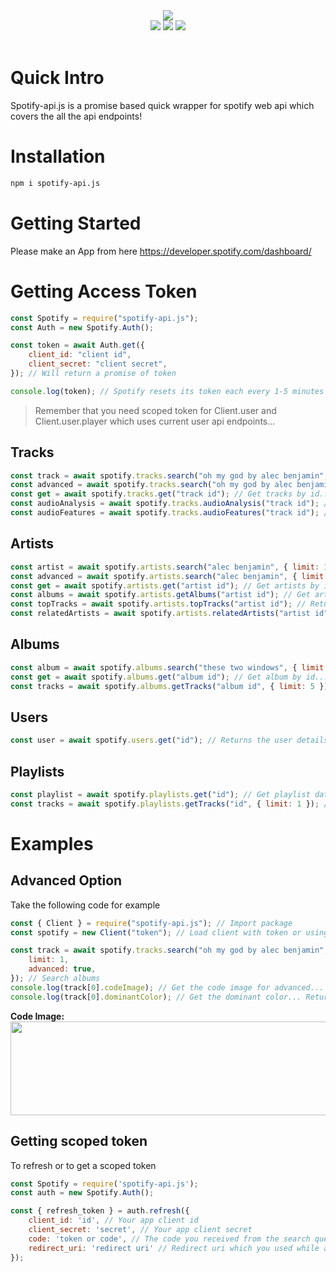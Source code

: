 <div align="center">
  <img src="https://media.discordapp.net/attachments/736466510888960020/760853915876327464/Sa.png?width=718&height=275"><br>
  <div>
    <a href="https://spotify-apijs.netlify.app/#/"><img src="https://img.shields.io/badge/READ-DOCS-orange?style=for-the-badge"></a>
    <a href="https://github.com/spotify-api/spotify-api.js/"><img src="https://img.shields.io/github/repo-size/spotify-api/spotify-api.js?label=Size&style=for-the-badge"></a>
    <a href="https://www.npmjs.com/package/spotify-api.js"><img src="https://img.shields.io/npm/v/spotify-api.js?label=Version&style=for-the-badge"></a>
  </div><br>
</div>

# Quick Intro

Spotify-api.js is a promise based quick wrapper for spotify web api which covers the all the api endpoints!

# Installation

```bash
npm i spotify-api.js
```

# Getting Started

Please make an App from here https://developer.spotify.com/dashboard/

# Getting Access Token

```js
const Spotify = require("spotify-api.js");
const Auth = new Spotify.Auth();

const token = await Auth.get({
    client_id: "client id",
    client_secret: "client secret",
}); // Will return a promise of token 

console.log(token); // Spotify resets its token each every 1-5 minutes to prevent api spam!
```

> Remember that you need scoped token for Client.user and Client.user.player which uses current user api endpoints...

## Tracks

```js
const track = await spotify.tracks.search("oh my god by alec benjamin", { limit: 1 }); // Searches for the track and limit will be 20 by default
const advanced = await spotify.tracks.search("oh my god by alec benjamin", { limit: 1, advanced: true, }); // Same but this will return a `codeImage` and `dominantColor` key with it!
const get = await spotify.tracks.get("track id"); // Get tracks by id...
const audioAnalysis = await spotify.tracks.audioAnalysis("track id"); // Get audio analysis of the track
const audioFeatures = await spotify.tracks.audioFeatures("track id"); // Get audio features of the track
```

## Artists

```js
const artist = await spotify.artists.search("alec benjamin", { limit: 1 }); // Searches for the artist with a default limit as 1...
const advanced = await spotify.artists.search("alec benjamin", { limit: 1, advanced: true, }); // Returns a `dominantColor` and `codeImage` key with the response../
const get = await spotify.artists.get("artist id"); // Get artists by id. Has advanced option too...
const albums = await spotify.artists.getAlbums("artist id"); // Get artist albums by id. Has advanced and limit option too...
const topTracks = await spotify.artists.topTracks("artist id"); // Returns top tracks of the artist. Has advanced and limit option too...
const relatedArtists = await spotify.artists.relatedArtists("artist id"); // Returns related artists. Has advanced and limit option too...
```

## Albums

```js
const album = await spotify.albums.search("these two windows", { limit: 1 }); // Searches for an album. Has advanced option too...
const get = await spotify.albums.get("album id"); // Get album by id...
const tracks = await spotify.albums.getTracks("album id", { limit: 5 }); // Get all tracks of an album. Has advanced option too...
```

## Users

```js
const user = await spotify.users.get("id"); // Returns the user details by id...
```

## Playlists

```js
const playlist = await spotify.playlists.get("id"); // Get playlist data by id
const tracks = await spotify.playlists.getTracks("id", { limit: 1 }); // Get all tracks in an album by id. Has advanced option too...
```

# Examples

## Advanced Option

Take the following code for example

```js
const { Client } = require("spotify-api.js"); // Import package
const spotify = new Client("token"); // Load client with token or using oauth

const track = await spotify.tracks.search("oh my god by alec benjamin", {
    limit: 1,
    advanced: true,
}); // Search albums
console.log(track[0].codeImage); // Get the code image for advanced...
console.log(track[0].dominantColor); // Get the dominant color... Returns { hex: string, rgb: [r, g, b, a] }
```

**Code Image:**
<img src = "https://scannables.scdn.co/uri/plain/jpeg/786a95/white/1080/spotify:track:44I5NYJ7CGEcaLOuG2zJsU" width = '600' height = "150"></img>

## Getting scoped token

To refresh or to get a scoped token

```js
const Spotify = require('spotify-api.js');
const auth = new Spotify.Auth();

const { refresh_token } = auth.refresh({
    client_id: 'id', // Your app client id
    client_secret: 'secret', // Your app client secret
    code: 'token or code', // The code you received from the search query. You can use refresh token to get new access_token also
    redirect_uri: 'redirect uri' // Redirect uri which you used while auth, which is only for verification
});
```
